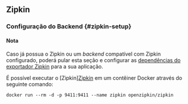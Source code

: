 ## Zipkin

### Configuração do Backend {#zipkin-setup}

<div class="alert alert-info" role="alert"><h4 class="alert-heading">Nota</h4>

Caso já possua o Zipkin ou um _backend_ compatível com Zipkin configurado, poderá pular esta seção e configurar as [dependências do exportador Zipkin](#zipkin-dependencies) para a sua aplicação.

</div>

É possível executar o [Zipkin][Zipkin](https://zipkin.io/) em um contêiner Docker através do seguinte comando:

```shell
docker run --rm -d -p 9411:9411 --name zipkin openzipkin/zipkin
```
